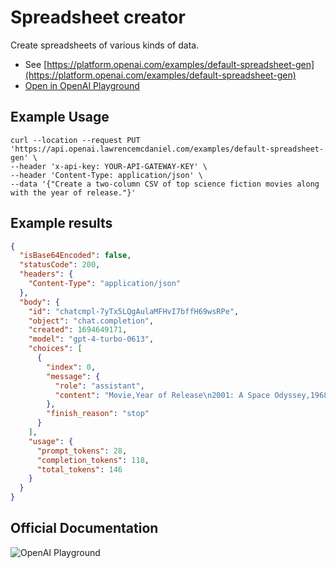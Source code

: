 # Spreadsheet creator

Create spreadsheets of various kinds of data.

- See [https://platform.openai.com/examples/default-spreadsheet-gen](https://platform.openai.com/examples/default-spreadsheet-gen)
- [Open in OpenAI Playground](https://platform.openai.com/playground/p/default-spreadsheet-gen)

## Example Usage

```console
curl --location --request PUT 'https://api.openai.lawrencemcdaniel.com/examples/default-spreadsheet-gen' \
--header 'x-api-key: YOUR-API-GATEWAY-KEY' \
--header 'Content-Type: application/json' \
--data '{"Create a two-column CSV of top science fiction movies along with the year of release."}'
```

## Example results

```json
{
  "isBase64Encoded": false,
  "statusCode": 200,
  "headers": {
    "Content-Type": "application/json"
  },
  "body": {
    "id": "chatcmpl-7yTx5LQgAulaMFHvI7bffH69wsRPe",
    "object": "chat.completion",
    "created": 1694649171,
    "model": "gpt-4-turbo-0613",
    "choices": [
      {
        "index": 0,
        "message": {
          "role": "assistant",
          "content": "Movie,Year of Release\n2001: A Space Odyssey,1968\nBlade Runner,1982\nThe Matrix,1999\nStar Wars: Episode IV - A New Hope,1977\nE.T. the Extra-Terrestrial,1982\nThe Terminator,1984\nInception,2010\nBack to the Future,1985\nThe Fifth Element,1997\nWar of the Worlds,2005\nInterstellar,2014\nThe Martian,2015\nAvatar,2009\nAlien,1979\nJurassic Park,1993"
        },
        "finish_reason": "stop"
      }
    ],
    "usage": {
      "prompt_tokens": 28,
      "completion_tokens": 118,
      "total_tokens": 146
    }
  }
}
```

## Official Documentation

![OpenAI Playground](https://raw.githubusercontent.com/FullStackWithLawrence/aws-openai/main/doc/img/examples/example-10-spreadsheet-gen.png "OpenAI Playground")
